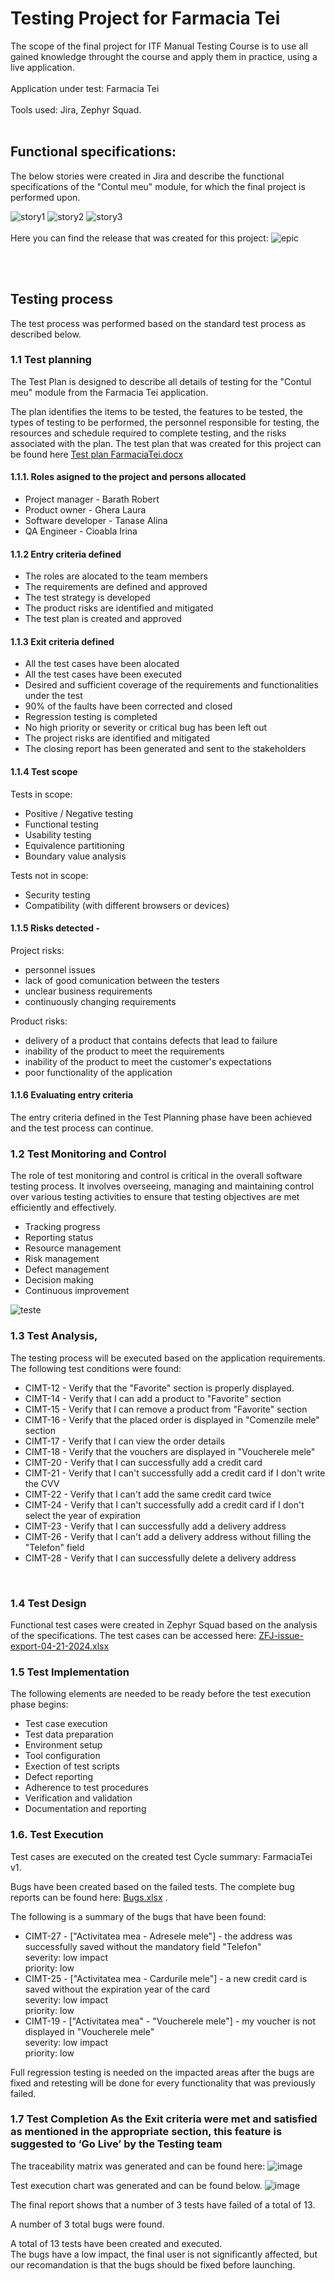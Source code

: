 # Testing Project for Farmacia Tei
The scope of the final project for ITF Manual Testing Course is to use all gained knowledge throught the course and apply them in practice, using a live application. <br> <br>
Application under test: Farmacia Tei <br> <br>
Tools used: Jira, Zephyr Squad. <br> <br>

## Functional specifications:
The below stories were created in Jira and describe the functional specifications of the "Contul meu" module, for which the final project is performed upon.<br>

![story1](https://github.com/IrinaC91/Manual_Testing_Jira/assets/167686962/82df1a88-d395-4f81-a42d-7d464412901c)
![story2](https://github.com/IrinaC91/Manual_Testing_Jira/assets/167686962/c9874167-0160-4359-a763-666f2072e375)
![story3](https://github.com/IrinaC91/Manual_Testing_Jira/assets/167686962/e52a6325-2512-4c01-9082-c238203c7b12)
<br> <br>
Here you can find the release that was created for this project:
![epic](https://github.com/IrinaC91/Manual_Testing_Jira/assets/167686962/dfbb77b5-1c3b-445c-a032-3002228126de)

<br> <br>
## Testing process <br>
The test process was performed based on the standard test process as described below.

### 1.1 Test planning
The Test Plan is designed to describe all details of testing for the "Contul meu" module from the Farmacia Tei application.

The plan identifies the items to be tested, the features to be tested, the types of testing to be performed, the personnel responsible for testing, the resources and schedule required to complete testing, and the risks associated with the plan. The test plan that was created for this project can be found here [Test plan FarmaciaTei.docx](https://github.com/IrinaC91/Manual_Testing_Jira/files/15283252/Test.plan.FarmaciaTei.docx)
 <br> 

#### 1.1.1. Roles asigned to the project and persons allocated

 - Project manager - Barath Robert
 - Product owner - Ghera Laura
 - Software developer - Tanase Alina
 - QA Engineer - Cioabla Irina

#### 1.1.2 Entry criteria defined
 - The roles are alocated to the team members
 - The requirements are defined and approved
 - The test strategy is developed
 - The product risks are identified and mitigated
 - The test plan is created and approved

#### 1.1.3 Exit criteria defined
 - All the test cases have been alocated
 - All the test cases have been executed
 - Desired and sufficient coverage of the requirements and functionalities under the test
 - 90% of the faults have been corrected and closed
 - Regression testing is completed
 - No high priority or severity or critical bug has been left out
 - The project risks are identified and mitigated
 - The closing report has been generated and sent to the stakeholders

#### 1.1.4 Test scope
Tests in scope:
 - Positive / Negative testing
 - Functional testing
 - Usability testing
 - Equivalence partitioning
 - Boundary value analysis

Tests not in scope:
 - Security testing
 - Compatibility (with different browsers or devices)

#### 1.1.5 Risks detected - 
Project risks:
 - personnel issues
 - lack of good comunication between the testers 
 - unclear business requirements 
 - continuously changing requirements


Product risks:
 - delivery of a product that contains defects that lead to failure
 - inability of the product to meet the requirements
 - inability of the product to meet the customer's expectations
 - poor functionality of the application

#### 1.1.6 Evaluating entry criteria
The entry criteria defined in the Test Planning phase have been achieved and the test process can continue.

### 1.2 Test Monitoring and Control

The role of test monitoring and control is critical in the overall software testing process. It involves overseeing, managing and maintaining control over various testing activities to ensure that testing objectives are met efficiently and effectively.

- Tracking progress
- Reporting status
- Resource management
- Risk management
- Defect management
- Decision making
- Continuous improvement

![teste](https://github.com/IrinaC91/Manual_Testing_Jira/assets/167686962/e756337a-0313-434f-abae-5b217c184ba0)


### 1.3 Test Analysis,
The testing process will be executed based on the application requirements. <br>
The following test conditions were found:<br>

 - CIMT-12 - Verify that the "Favorite" section is properly displayed.
 - CIMT-14 - Verify that I can add a product to "Favorite" section
 - CIMT-15 - Verify that I can remove a product from "Favorite" section
 - CIMT-16 - Verify that the placed order is displayed in "Comenzile mele" section
 - CIMT-17 - Verify that I can view the order details
 - CIMT-18 - Verify that the vouchers are displayed in "Voucherele mele"
 - CIMT-20 - Verify that I can successfully add a credit card
 - CIMT-21 - Verify that I can't successfully add a credit card if I don't write the CVV
 - CIMT-22 - Verify that I can't add the same credit card twice
 - CIMT-24 - Verify that I can't successfully add a credit card if I don't select the year of expiration
 - CIMT-23 - Verify that I can successfully add a delivery address
 - CIMT-26 - Verify that I can't add a delivery address without filling the "Telefon" field
 - CIMT-28 - Verify that I can successfully delete a delivery address
<br>

### 1.4 Test Design
Functional test cases were created in Zephyr Squad based on the analysis of the specifications. The test cases can be accessed here: 
[ZFJ-issue-export-04-21-2024.xlsx](https://github.com/IrinaC91/Manual_Testing_Jira/files/15052180/ZFJ-issue-export-04-21-2024.xlsx)
<br>
### 1.5 Test Implementation
The following elements are needed to be ready before the test execution phase begins:

 - Test case execution
 - Test data preparation
 - Environment setup
 - Tool configuration
 - Exection of test scripts
 - Defect reporting
 - Adherence to test procedures
 - Verification and validation
 - Documentation and reporting

### 1.6. Test Execution
Test cases are executed on the created test Cycle summary: FarmaciaTei v1. <br>

Bugs have been created based on the failed tests. The complete bug reports can be found here: 
[Bugs.xlsx](https://github.com/IrinaC91/Manual_Testing_Jira/files/15052268/Bugs.xlsx) . <br>

The following is a summary of the bugs that have been found:
 - CIMT-27 - ["Activitatea mea - Adresele mele"] - the address was successfully saved without the mandatory field "Telefon" <br>
severity: low impact <br>
priority: low <br>
 - CIMT-25 -  ["Activitatea mea - Cardurile mele"] - a new credit card is saved without the expiration year of the card <br>
severity: low impact <br>
priority: low <br>
- CIMT-19 - ["Activitatea mea" - "Voucherele mele"] - my voucher is not displayed in "Voucherele mele" <br>
severity: low impact <br>
priority: low <br>

Full regression testing is needed on the impacted areas after the bugs are fixed and retesting will be done for every functionality that was previously failed.

### 1.7 Test Completion As the Exit criteria were met and satisfied as mentioned in the appropriate section, this feature is suggested to ‘Go Live’ by the Testing team

The traceability matrix was generated and can be found here: 
![image](https://github.com/IrinaC91/Manual_Testing_Jira/assets/167686962/d0c6b132-448c-462e-a1a9-51a03433bea3)

Test execution chart was generated and can be found below.
![image](https://github.com/IrinaC91/Manual_Testing_Jira/assets/167686962/a9d383d4-07c2-49cc-b597-579bdef3d2d8)


The final report shows that a number of 3 tests have failed of a total of 13. <br>

A number of 3 total bugs were found.<br>

A total of 13 tests have been created and executed. <br>
The bugs have a low impact, the final user is not significantly affected, but our recomandation is that the bugs should be fixed before launching.

